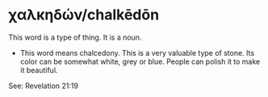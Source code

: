 # χαλκηδών/chalkēdōn
This word is a type of thing. It is a noun.
* This word means chalcedony. This is a very valuable type of stone. Its color can be somewhat white, grey or blue. People can polish it to make it beautiful. 

See: Revelation 21:19
